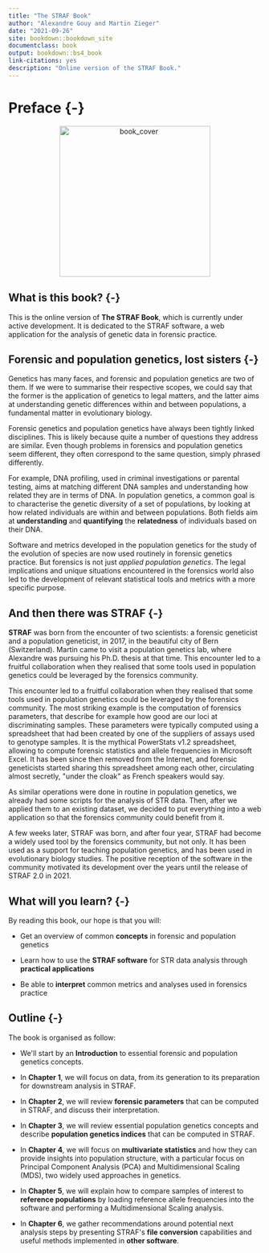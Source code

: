 ```yaml
--- 
title: "The STRAF Book"
author: "Alexandre Gouy and Martin Zieger"
date: "2021-09-26"
site: bookdown::bookdown_site
documentclass: book
output: bookdown::bs4_book
link-citations: yes
description: "Online version of the STRAF Book."
---
```


# Preface {-}

<center><img src="img/cover.png" class="cover" alt="book_cover" width="300"/></center>

## What is this book? {-}

This is the online version of __The STRAF Book__, which is currently under
active development. It is dedicated to the STRAF software, a web application
for the analysis of genetic data in forensic practice.

## Forensic and population genetics, lost sisters {-}

Genetics has many faces, and forensic and population genetics are two of them.
If we were to summarise their respective scopes, we could say that the former 
is the application of genetics to legal matters, and the latter aims at 
understanding genetic differences within and between populations, a 
fundamental matter in evolutionary biology.

Forensic genetics and population genetics have always been tightly linked
disciplines. This is likely because quite a number of questions they address
are similar. Even though problems in forensics and population genetics seem 
different, they often correspond to the same question, simply phrased differently.

For example, DNA profiling, used in criminal investigations or parental testing,
aims at matching different DNA samples and understanding how related they are in
terms of DNA. In population genetics, a common goal is to characterise the
genetic diversity of a set of populations, by looking at how related individuals 
are within and between populations. Both fields aim at __understanding__ and
__quantifying__ the __relatedness__ of individuals based on their DNA.

Software and metrics developed in the population genetics for the study of the 
evolution of species are now used routinely in forensic genetics practice. 
But forensics is not just _applied population genetics_. The legal implications
and unique situations encountered in the forensics world also led to the 
development of relevant statistical tools and metrics with a more specific purpose.

## And then there was STRAF {-}

__STRAF__ was born from the encounter of two scientists: a forensic geneticist and a 
population geneticist, in 2017, in the beautiful city of Bern (Switzerland).
Martin came to visit a population genetics lab, where Alexandre was pursuing 
his Ph.D. thesis at that time. This encounter led to a fruitful collaboration 
when they realised that some tools used in population genetics could be 
leveraged by the forensics community.

This encounter led to a fruitful collaboration when they realised that some tools
used in population genetics could be leveraged by the forensics community. The
most striking example is the computation of forensics parameters, that describe
for example how good are our loci at discriminating samples. These 
parameters were typically computed using a spreadsheet that had been created by 
one of the suppliers of assays used to genotype samples. It is the mythical 
PowerStats v1.2 spreadsheet, allowing to compute forensic statistics and allele 
frequencies in Microsoft Excel. It has been since then removed from the Internet, 
and forensic geneticists started sharing this spreadsheet among each other, circulating 
almost secretly, "under the cloak" as French speakers would say.

As similar operations were done in routine in population genetics, we already had 
some scripts for the analysis of STR data. Then, after we applied them to an existing 
dataset, we decided to put everything into a web application so that the forensics 
community could benefit from it.

A few weeks later, STRAF was born, and after four year, STRAF had become a 
widely used tool by the forensics community, but not only. 
It has been used as a support for teaching population genetics, and has 
been used in evolutionary biology studies. 
The positive reception of the software in the community motivated its 
development over the years until the release of STRAF 2.0 in 2021. 

## What will you learn? {-}

By reading this book, our hope is that you will:

* Get an overview of common __concepts__ in forensic and population genetics

* Learn how to use the __STRAF software__ for STR data analysis through __practical applications__

* Be able to __interpret__ common metrics and analyses used in forensics practice

## Outline {-}

The book is organised as follow:

* We'll start by an __Introduction__ to essential forensic and population genetics concepts.

* In __Chapter 1__, we will focus on data, from its generation to its preparation for
downstream analysis in STRAF.

* In __Chapter 2__, we will review __forensic parameters__ that can be computed in STRAF,
and discuss their interpretation.

* In __Chapter 3__, we will review essential population genetics concepts and
describe __population genetics indices__ that can be computed in STRAF.

* In __Chapter 4__, we will focus on __multivariate statistics__ and how they can provide 
insights into population structure, with a particular focus on Principal Component
Analysis (PCA) and Multidimensional Scaling (MDS), two widely used approaches in genetics.

* In __Chapter 5__, we will explain how to compare samples of interest to
__reference populations__ by loading reference allele frequencies into the 
software and performing a Multidimensional Scaling analysis.

* In __Chapter 6__, we gather recommendations around potential next analysis steps
by presenting STRAF's __file conversion__ capabilities and useful methods implemented in
__other software__.
